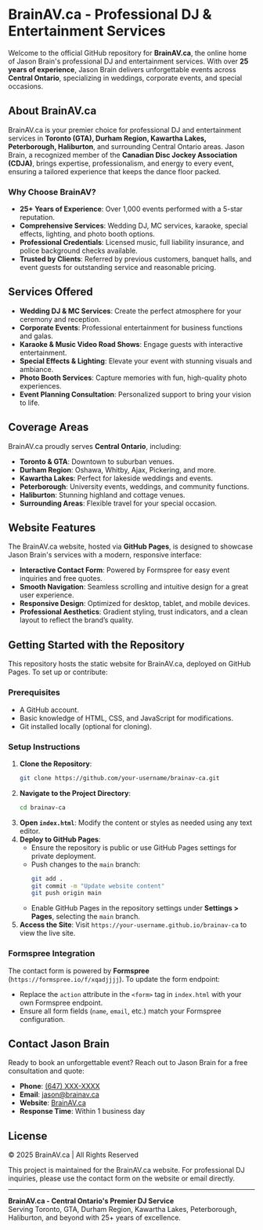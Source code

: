 # BrainAV.ca - Professional DJ & Entertainment Services

Welcome to the official GitHub repository for **BrainAV.ca**, the online home of Jason Brain's professional DJ and entertainment services. With over **25 years of experience**, Jason Brain delivers unforgettable events across **Central Ontario**, specializing in weddings, corporate events, and special occasions.

## About BrainAV.ca

BrainAV.ca is your premier choice for professional DJ and entertainment services in **Toronto (GTA), Durham Region, Kawartha Lakes, Peterborough, Haliburton**, and surrounding Central Ontario areas. Jason Brain, a recognized member of the **Canadian Disc Jockey Association (CDJA)**, brings expertise, professionalism, and energy to every event, ensuring a tailored experience that keeps the dance floor packed.

### Why Choose BrainAV?
- **25+ Years of Experience**: Over 1,000 events performed with a 5-star reputation.
- **Comprehensive Services**: Wedding DJ, MC services, karaoke, special effects, lighting, and photo booth options.
- **Professional Credentials**: Licensed music, full liability insurance, and police background checks available.
- **Trusted by Clients**: Referred by previous customers, banquet halls, and event guests for outstanding service and reasonable pricing.

## Services Offered

- **Wedding DJ & MC Services**: Create the perfect atmosphere for your ceremony and reception.
- **Corporate Events**: Professional entertainment for business functions and galas.
- **Karaoke & Music Video Road Shows**: Engage guests with interactive entertainment.
- **Special Effects & Lighting**: Elevate your event with stunning visuals and ambiance.
- **Photo Booth Services**: Capture memories with fun, high-quality photo experiences.
- **Event Planning Consultation**: Personalized support to bring your vision to life.

## Coverage Areas

BrainAV.ca proudly serves **Central Ontario**, including:
- **Toronto & GTA**: Downtown to suburban venues.
- **Durham Region**: Oshawa, Whitby, Ajax, Pickering, and more.
- **Kawartha Lakes**: Perfect for lakeside weddings and events.
- **Peterborough**: University events, weddings, and community functions.
- **Haliburton**: Stunning highland and cottage venues.
- **Surrounding Areas**: Flexible travel for your special occasion.

## Website Features

The BrainAV.ca website, hosted via **GitHub Pages**, is designed to showcase Jason Brain's services with a modern, responsive interface:
- **Interactive Contact Form**: Powered by Formspree for easy event inquiries and free quotes.
- **Smooth Navigation**: Seamless scrolling and intuitive design for a great user experience.
- **Responsive Design**: Optimized for desktop, tablet, and mobile devices.
- **Professional Aesthetics**: Gradient styling, trust indicators, and a clean layout to reflect the brand’s quality.

## Getting Started with the Repository

This repository hosts the static website for BrainAV.ca, deployed on GitHub Pages. To set up or contribute:

### Prerequisites
- A GitHub account.
- Basic knowledge of HTML, CSS, and JavaScript for modifications.
- Git installed locally (optional for cloning).

### Setup Instructions
1. **Clone the Repository**:
   ```bash
   git clone https://github.com/your-username/brainav-ca.git
   ```
2. **Navigate to the Project Directory**:
   ```bash
   cd brainav-ca
   ```
3. **Open `index.html`**: Modify the content or styles as needed using any text editor.
4. **Deploy to GitHub Pages**:
   - Ensure the repository is public or use GitHub Pages settings for private deployment.
   - Push changes to the `main` branch:
     ```bash
     git add .
     git commit -m "Update website content"
     git push origin main
     ```
   - Enable GitHub Pages in the repository settings under **Settings > Pages**, selecting the `main` branch.
5. **Access the Site**: Visit `https://your-username.github.io/brainav-ca` to view the live site.

### Formspree Integration
The contact form is powered by **Formspree** (`https://formspree.io/f/xqadjjjj`). To update the form endpoint:
- Replace the `action` attribute in the `<form>` tag in `index.html` with your own Formspree endpoint.
- Ensure all form fields (`name`, `email`, etc.) match your Formspree configuration.

## Contact Jason Brain

Ready to book an unforgettable event? Reach out to Jason Brain for a free consultation and quote:
- **Phone**: [(647) XXX-XXXX](tel:+1-647-XXX-XXXX)
- **Email**: [jason@brainav.ca](mailto:jason@brainav.ca)
- **Website**: [BrainAV.ca](https://brainav.ca)
- **Response Time**: Within 1 business day

## License

&copy; 2025 BrainAV.ca | All Rights Reserved

This project is maintained for the BrainAV.ca website. For professional DJ inquiries, please use the contact form on the website or email directly.

---

**BrainAV.ca - Central Ontario's Premier DJ Service**  
Serving Toronto, GTA, Durham Region, Kawartha Lakes, Peterborough, Haliburton, and beyond with 25+ years of excellence.

